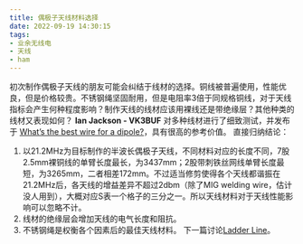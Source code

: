 ```yaml
---
title: 偶极子天线材料选择
date: 2022-09-19 14:30:15
tags:
- 业余无线电
- 天线
- ham
---
```

初次制作偶极子天线的朋友可能会纠结于线材的选择。铜线被普遍使用，性能优良，但是价格较贵。不锈钢绳坚固耐用，但是电阻率3倍于同规格铜线，对于天线指标会产生何种程度影响？制作天线的线材应该用裸线还是带绝缘层？其他种类的线材又表现如何？ **Ian Jackson - VK3BUF** 对多种线材进行了细致测试，并发布于 [What’s the best wire for a dipole?](https://sz1a.org/en/featured-articles/whats-the-best-wire-for-a-dipole-video/)，具有很高的参考价值。
直接归纳结论：
1. 以21.2MHz为目标制作的半波长偶极子天线，不同材料对应的长度不同，7股2.5mm裸铜线的单臂长度最长，为3437mm；2股带刺铁丝网线单臂长度最短，为3265mm，二者相差172mm。不过适当修剪使得各个天线都谐振在21.2MHz后，各天线的增益差异不超过2dbm（除了MIG welding wire，估计没人用到），大概对应S表一个格子的三分之一。所以天线材料对于天线性能影响可以忽略不计。
2. 线材的绝缘层会增加天线的电气长度和阻抗。
3. 不锈钢绳是权衡各个因素后的最佳天线材料。
下一篇讨论[Ladder Line](https://kv5r.com/ham-radio/ladder-line/)。